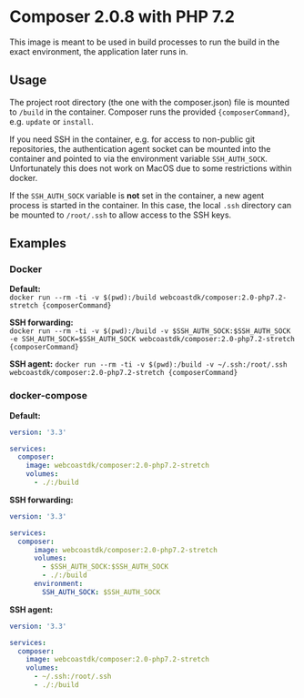 # Composer 2.0.8 with PHP 7.2

This image is meant to be used in build processes to run the build in the exact environment, the application
later runs in.

## Usage
The project root directory (the one with the composer.json) file is mounted to `/build` in the container. Composer runs
the provided `{composerCommand}`, e.g. `update` or `install`.

If you need SSH in the container, e.g. for access to non-public git repositories, the authentication agent socket can be
mounted into the container and pointed to via the environment variable `SSH_AUTH_SOCK`. Unfortunately this does not work
on MacOS due to some restrictions within docker.

If the `SSH_AUTH_SOCK` variable is **not** set in the container, a new agent process is started in the container. In this
case, the local `.ssh` directory can be mounted to `/root/.ssh` to allow access to the SSH keys.

## Examples

### Docker

**Default:**  
`docker run --rm -ti -v $(pwd):/build webcoastdk/composer:2.0-php7.2-stretch {composerCommand}`

**SSH forwarding:**  
`docker run --rm -ti -v $(pwd):/build -v $SSH_AUTH_SOCK:$SSH_AUTH_SOCK -e SSH_AUTH_SOCK=$SSH_AUTH_SOCK webcoastdk/composer:2.0-php7.2-stretch {composerCommand}`

**SSH agent:**
`docker run --rm -ti -v $(pwd):/build -v ~/.ssh:/root/.ssh webcoastdk/composer:2.0-php7.2-stretch {composerCommand}`

### docker-compose

**Default:**  
```yaml
version: '3.3'

services:
  composer:
    image: webcoastdk/composer:2.0-php7.2-stretch
    volumes:
      - ./:/build
```

**SSH forwarding:**  
```yaml
version: '3.3'

services:
  composer:
      image: webcoastdk/composer:2.0-php7.2-stretch
      volumes:
        - $SSH_AUTH_SOCK:$SSH_AUTH_SOCK
        - ./:/build
      environment:
        SSH_AUTH_SOCK: $SSH_AUTH_SOCK
```

**SSH agent:**  
```yaml
version: '3.3'

services:
  composer:
    image: webcoastdk/composer:2.0-php7.2-stretch
    volumes:
      - ~/.ssh:/root/.ssh
      - ./:/build
```
